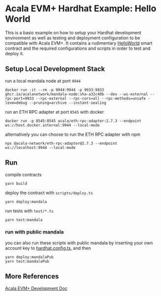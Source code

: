 # Acala EVM+ Hardhat Example: Hello World
This is a basic example on how to setup your Hardhat development environment as well as testing and
deployment configuration to be compatible with Acala EVM+. It contains a rudimentary
[HelloWorld](./contracts/HelloWorld.sol) smart contract and the required configurations and scripts
in order to test and deploy it.

## Setup Local Development Stack
run a local mandala node at port `9944`
```
docker run -it --rm -p 9944:9944 -p 9933:9933 ghcr.io/acalanetwork/mandala-node:sha-a32c40b --dev --ws-external --rpc-port=9933 --rpc-external --rpc-cors=all --rpc-methods=unsafe -levm=debug --pruning=archive --instant-sealing
```

run an ETH RPC adapter at port `8545` with docker
```
docker run -p 8545:8545 acala/eth-rpc-adapter:2.7.3 --endpoint ws://host.docker.internal:9944 --local-mode
```

alternatively you can choose to run the ETH RPC adapter with npm
```
npx @acala-network/eth-rpc-adapter@2.7.3 --endpoint ws://localhost:9944 --local-mode
```


## Run
compile contracts
```
yarn build
```

deploy the contract with `scripts/deploy.ts`
```
yarn deploy:mandala
```

run tests with `test/*.ts`
```
yarn test:mandala
```

### run with public mandala
you can also run these scripts with public mandala by inserting your own account key to [hardhat.config.ts](./hardhat.config.ts), and then
```
yarn deploy:mandalaPub
yarn test:mandalaPub
```

## More References
[Acala EVM+ Development Doc](https://evmdocs.acala.network/)